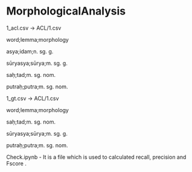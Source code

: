 # MorphologicalAnalysis


1_acl.csv -> ACL/1.csv



word;lemma;morphology

asya;idam;n. sg. g.

sūryasya;sūrya;m. sg. g.

saḥ;tad;m. sg. nom.

putraḥ;putra;m. sg. nom.





1_gt.csv -> ACL/1.csv



word;lemma;morphology

saḥ;tad;m. sg. nom.

sūryasya;sūrya;m. sg. g.

putraḥ;putra;m. sg. nom.




Check.ipynb - It is a file which is used to calculated recall, precision and Fscore .
